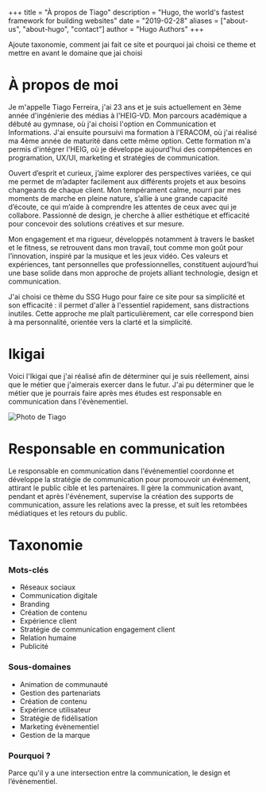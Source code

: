 +++
title = "À propos de Tiago"
description = "Hugo, the world's fastest framework for building websites"
date = "2019-02-28"
aliases = ["about-us", "about-hugo", "contact"]
author = "Hugo Authors"
+++

Ajoute taxonomie, comment jai fait ce site et pourquoi jai choisi ce theme et mettre en avant le domaine que jai choisi

# À propos de moi

Je m'appelle Tiago Ferreira, j'ai 23 ans et je suis actuellement en 3ème année d'ingénierie des médias à l'HEIG-VD. Mon parcours académique a débuté au gymnase, où j'ai choisi l'option en Communication et Informations. J'ai ensuite poursuivi ma formation à l'ERACOM, où j'ai réalisé ma 4ème année de maturité dans cette même option. Cette formation m'a permis d'intégrer l'HEIG, où je développe aujourd'hui des compétences en programation, UX/UI, marketing et stratégies de communication.

Ouvert d’esprit et curieux, j’aime explorer des perspectives variées, ce qui me permet de m’adapter facilement aux différents projets et aux besoins changeants de chaque client. Mon tempérament calme, nourri par mes moments de marche en pleine nature, s’allie à une grande capacité d’écoute, ce qui m’aide à comprendre les attentes de ceux avec qui je collabore. Passionné de design, je cherche à allier esthétique et efficacité pour concevoir des solutions créatives et sur mesure. 

Mon engagement et ma rigueur, développés notamment à travers le basket et le fitness, se retrouvent dans mon travail, tout comme mon goût pour l’innovation, inspiré par la musique et les jeux vidéo. Ces valeurs et expériences, tant personnelles que professionnelles, constituent aujourd’hui une base solide dans mon approche de projets alliant technologie, design et communication.

J'ai choisi ce thème du SSG Hugo pour faire ce site pour sa simplicité et son efficacité : il permet d'aller à l'essentiel rapidement, sans distractions inutiles. Cette approche me plaît particulièrement, car elle correspond bien à ma personnalité, orientée vers la clarté et la simplicité.
# Ikigai
Voici l'Ikigai que j'ai réalisé afin de déterminer qui je suis réellement, ainsi que le métier que j'aimerais exercer dans le futur. J'ai pu déterminer que le métier que je pourrais faire après mes études est responsable en communication dans l'évènementiel.

![Photo de Tiago](/images/Ikigai.svg)

# Responsable en communication 
Le responsable en communication dans l'événementiel coordonne et développe la stratégie de communication pour promouvoir un événement, attirant le public cible et les partenaires. Il gère la communication avant, pendant et après l'événement, supervise la création des supports de communication, assure les relations avec la presse, et suit les retombées médiatiques et les retours du public.

# Taxonomie
### Mots-clés
- Réseaux sociaux
- Communication digitale
- Branding
- Création de contenu
- Expérience client
- Stratégie de communication engagement client
- Relation humaine
- Publicité 
### Sous-domaines
- Animation de communauté
- Gestion des partenariats
- Création de contenu
- Expérience utilisateur
- Stratégie de fidélisation 
- Marketing évènementiel
- Gestion de la marque
### Pourquoi ?

Parce qu'il y a une intersection entre la communication, le design et l’évènementiel.


